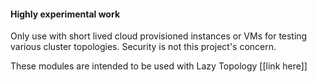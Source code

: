 #### Highly experimental work

Only use with short lived cloud provisioned instances or VMs for testing various cluster topologies. Security is not this project's concern.

These modules are intended to be used with Lazy Topology [[link here]]
